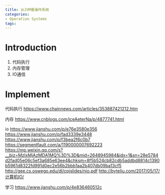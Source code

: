 ```yaml
---
title: 从JVM看操作系统
categories:
- Operation Systems
tags: 
---
```


# Introduction
1. 代码执行
2. 内存管理
3. IO通信

# Implement

代码执行
https://www.chainnews.com/articles/353887421212.htm

内存
https://www.cnblogs.com/iceAeterNa/p/4877741.html

io
https://www.jianshu.com/p/e76e3580e356
https://www.jianshu.com/p/fad3339e3448
https://www.jianshu.com/p/f3bea2f6c0b7
https://segmentfault.com/a/1190000007692223
https://mp.weixin.qq.com/s?__biz=MzIxMjAzMDA1MQ%3D%3D&mid=2648945984&idx=1&sn=28e5784d2fad05e06c5ef3a685e63ee4&chksm=8f5b524cb82cdb5addbd8814c1390b5961d8322fd991d0ec2e56b2bbb1aa2b407db09ba13cf5
http://gee.cs.oswego.edu/dl/cpjslides/nio.pdf
http://byteliu.com/2017/05/17/计算机IO/

学习
https://www.jianshu.com/p/4e836460512c